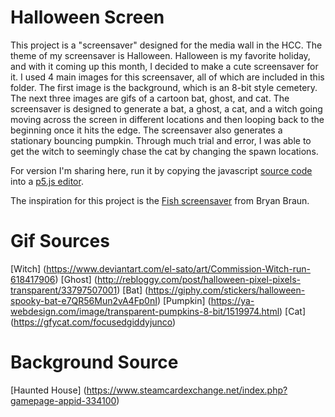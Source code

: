 # Halloween Screen

This project is a "screensaver" designed for the media wall in the HCC. The theme of my screensaver is Halloween. Halloween is my favorite holiday, and with it coming up this month, I decided to make a cute screensaver for it. I used 4 main images for this screensaver, all of which are included in this folder. The first image is the background, which is an 8-bit style cemetery. The next three images are gifs of a cartoon bat, ghost, and cat. The screensaver is designed to generate a bat, a ghost, a cat, and a witch going moving across the screen in different locations and then looping back to the beginning once it hits the edge. The screensaver also generates a stationary bouncing pumpkin. Through much trial and error, I was able to get the witch to seemingly chase the cat by changing the spawn locations. 

For version I'm sharing here, run it by copying the javascript [source code](halloweenscreen.js) into a [p5.js editor](http://editor.p5js.org). 

The inspiration for this project is the [Fish screensaver](https://www.bryanbraun.com/after-dark-css/all/fish.html) from Bryan Braun.

# Gif Sources
[Witch] (https://www.deviantart.com/el-sato/art/Commission-Witch-run-618417906)
[Ghost] (http://rebloggy.com/post/halloween-pixel-pixels-transparent/33797507001)
[Bat] (https://giphy.com/stickers/halloween-spooky-bat-e7QR56Mun2vA4Fp0nI)
[Pumpkin] (https://ya-webdesign.com/image/transparent-pumpkins-8-bit/1519974.html)
[Cat] (https://gfycat.com/focusedgiddyjunco)

# Background Source
[Haunted House] (https://www.steamcardexchange.net/index.php?gamepage-appid-334100)

